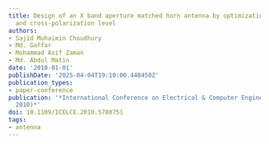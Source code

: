 ```yaml
---
title: Design of an X band aperture matched horn antenna by optimization of back-lobe
  and cross-polarization level
authors:
- Sajid Muhaimin Choudhury
- Md. Gaffar
- Mohammad Asif Zaman
- Md. Abdul Matin
date: '2010-01-01'
publishDate: '2025-04-04T19:10:00.448450Z'
publication_types:
- paper-conference
publication: '*International Conference on Electrical & Computer Engineering (ICECE
  2010)*'
doi: 10.1109/ICELCE.2010.5700751
tags:
- antenna
---
```

